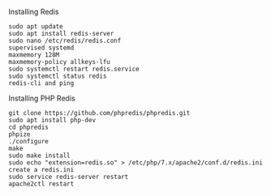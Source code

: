 Installing Redis

    sudo apt update
    sudo apt install redis-server
    sudo nano /etc/redis/redis.conf
    supervised systemd
    maxmemory 128M
    maxmemory-policy allkeys-lfu
    sudo systemctl restart redis.service
    sudo systemctl status redis
    redis-cli and ping

Installing PHP Redis

    git clone https://github.com/phpredis/phpredis.git
    sudo apt install php-dev
    cd phpredis
    phpize
    ./configure
    make
    sudo make install
    sudo echo "extension=redis.so" > /etc/php/7.x/apache2/conf.d/redis.ini create a redis.ini
    sudo service redis-server restart
    apache2ctl restart
